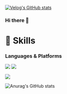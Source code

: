 [![Velog's GitHub stats](https://velog-readme-stats.vercel.app/api/badge?name=velog)](https://velog.io/@bellpro) 




### Hi there 👋

# 💪 Skills
### Languages & Platforms 
<p><img src="https://img.shields.io/badge/-java-lightgrey?style=plastic&logo=java&logoColor=white"> <img src="https://img.shields.io/badge/-python-blue?style=plastic&logo=python&logoColor=white"></p>
<p><img src="https://img.shields.io/badge/-Spring-green?style=plastic&logo=spring&logoColor=white"></p>


![Anurag's GitHub stats](https://github-readme-stats.vercel.app/api?username=bellpro&show_icons=true&theme=algolia)

<!--
http://img.shields.io/badge/-표시할뱃지이름(임의)-색상코드(#제외)?style=(스타일)&logo=(로고)&link=(링크)
-->
<!--
**bellpro/bellpro** is a ✨ _special_ ✨ repository because its `README.md` (this file) appears on your GitHub profile.

Here are some ideas to get you started:

- 🔭 I’m currently working on ...
- 🌱 I’m currently learning ...
- 👯 I’m looking to collaborate on ...
- 🤔 I’m looking for help with ...
- 💬 Ask me about ...
- 📫 How to reach me: ...
- 😄 Pronouns: ...
- ⚡ Fun fact: ...
-->
